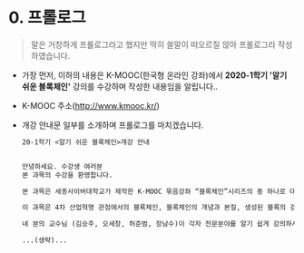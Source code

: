# 0. 프롤로그

> 말은 거창하게 프롤로그라고 했지만 딱히 쓸말이 떠오르질 않아 프롤로그라 작성하였습니다.

- 가장 먼저, 이하의 내용은 K-MOOC(한국형 온라인 강좌)에서 __2020-1학기 '알기 쉬운 블록체인'__ 강의를 수강하며 작성한 내용임을 알립니다..

- K-MOOC 주소(http://www.kmooc.kr/)

- 개강 안내문 일부를 소개하며 프롤로그를 마치겠습니다.

  ```markdown
  20-1학기 <알기 쉬운 블록체인>개강 안내
  
  
  안녕하세요. 수강생 여러분
  본 과목의 수강을 환영합니다.
  
  본 과목은 세종사이버대학교가 제작한 K-MOOC 묶음강좌 “블록체인”시리즈의 중 하나로 대학의 교양강의 수준으로 제작되었습니다.
  
  이 과목은 4차 산업혁명 관점에서의 블록체인, 블록체인의 개념과 본질, 생성된 블록의 검증과 전파, 블록체인의 한계와 해결, 블록체인의 활용 및 응용, 블록체인 기술의 발전방향에 다룹니다.
  
  네 분의 교수님 (김승주, 오세창, 허준범, 장남수)이 각자 전문분야를 알기 쉽게 강의하시면서 여러분들을 블록체인의 세계로 인도해 주실 것입니다.
  
  ...(생략)...
  ```